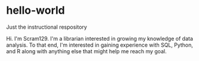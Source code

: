# hello-world
Just the instructional respository

Hi. I'm Scram129. I'm a librarian interested in growing my knowledge of data analysis. To that end, I'm interested in gaining experience with SQL, Python, and R along with anything else that might help me reach my goal.
